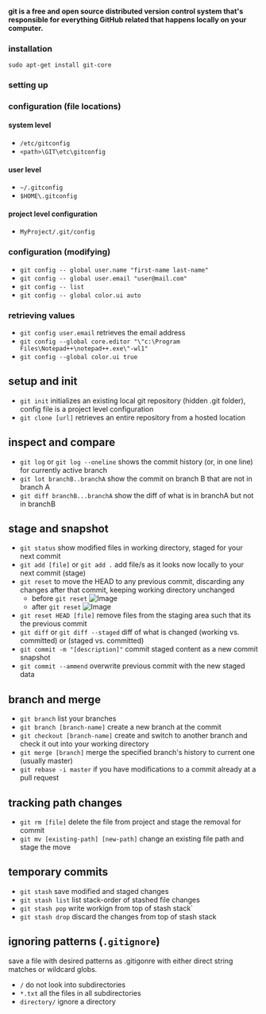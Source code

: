 #### git is a free and open source distributed version control system that's responsible for everything GitHub related that happens locally on your computer.

### installation
`sudo apt-get install git-core`

### setting up

### configuration (file locations)

#### system level
- `/etc/gitconfig`
- `<path>\GIT\etc\gitconfig`

#### user level
- `~/.gitconfig`
- `$HOME\.gitconfig`

#### project level configuration
- `MyProject/.git/config`

### configuration (modifying)
- `git config -- global user.name "first-name last-name"`
- `git config -- global user.email "user@mail.com"`
- `git config -- list`
- `git config -- global color.ui auto`

### retrieving values
- `git config user.email` retrieves the email address
- `git config --global core.editor "\"c:\Program Files\Notepad++\notepad++.exe\"-wl1"`
- `git config --global color.ui true`

## setup and init
- `git init` initializes an existing local git repository (hidden .git folder), config file is a project level configuration
- `git clone [url]`  retrieves an entire repository from a hosted location

## inspect and compare
- `git log` or `git log --oneline` shows the commit history (or, in one line) for currently active branch
- `git lot branchB..branchA` show the commit on branch B that are not in branch A
- `git diff branchB...branchA` show the diff of what is in branchA but not in branchB

## stage and snapshot
- `git status` show modified files in working directory, staged for your next commit
- `git add [file]` or `git add .` add file/s as it looks now locally to your next commit (stage)
- `git reset` to move the HEAD to any previous commit, discarding any changes after that commit, keeping working directory unchanged
    - before `git reset` ![Image](https://www.w3schools.com/git/img_reset_part1.gif "a title")
    - after `git reset` ![Image](https://www.w3schools.com/git/img_reset_part2.gif "a title")
- `git reset HEAD [file]` remove files from the staging area such that its the previous commit
- `git diff` or `git diff --staged` diff of what is changed (working vs. committed) or (staged vs. committed)
- `git commit -m "[description]"` commit staged content as a new commit snapshot
- `git commit --ammend` overwrite previous commit with the new staged data

## branch and merge
- `git branch` list your branches
- `git branch [branch-name]` create a new branch at the commit
- `git checkout [branch-name]` create and switch to another branch and check it out into your working directory
- `git merge [branch]` merge the specified branch's history to current one (usually master)
- `git rebase -i master` if you have modifications to a commit already at a pull request

## tracking path changes
- `git rm [file]` delete the file from project and stage the removal for commit
- `git mv [existing-path] [new-path]` change an existing file path and stage the move

## temporary commits
- `git stash` save modified and staged changes
- `git stash list` list stack-order of stashed file changes
- `git stash pop` write workign from top of stash stack`
- `git stash drop` discard the changes from top of stash stack


## ignoring patterns (`.gitignore`)
save a file with desired patterns as .gitigonre with either direct string matches or wildcard globs.
- `/` do not look into subdirectories
- `*.txt` all the files in all subdirectories
- `directory/` ignore a directory